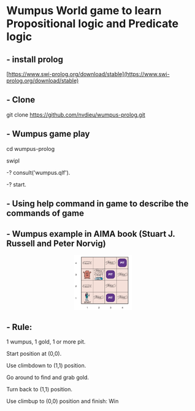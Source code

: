 # Wumpus World game to learn Propositional logic and Predicate logic

## - install prolog
[https://www.swi-prolog.org/download/stable](https://www.swi-prolog.org/download/stable)
## - Clone
git clone https://github.com/nvdieu/wumpus-prolog.git
## - Wumpus game play
cd wumpus-prolog

swipl

-? consult('wumpus.qlf').

-? start.

## - Using help command in game to describe the commands of game
## - Wumpus example in AIMA book (Stuart J. Russell and Peter Norvig)
<div align="center">
<img src="wumpus.png" alt="Wumpus in AIMA book" width="30%" height="30%">
</div>

## - Rule:

  1 wumpus, 1 gold, 1 or more pit.

  Start position at (0,0).

  Use climbdown to (1,1) position.

  Go around to find and grab gold.

  Turn back to (1,1) position.

  Use climbup to (0,0) position and finish: Win
